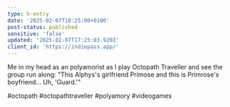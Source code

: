 ```yaml
---
type: h-entry
date: '2025-02-07T18:25:00+0100'
post-status: published
sensitive: 'false'
updated: '2025-02-07T17:25:03.929Z'
client_id: 'https://indiepass.app/'
---
```

Me in my head as an polyamorist as I play Octopath Traveller and see the group run along: 
"This Alphys's girlfriend Primose and this is Primrose's boyfriend...  Uh, 'Guard.'"

#octopath #octopathtraveller #polyamory #videogames
